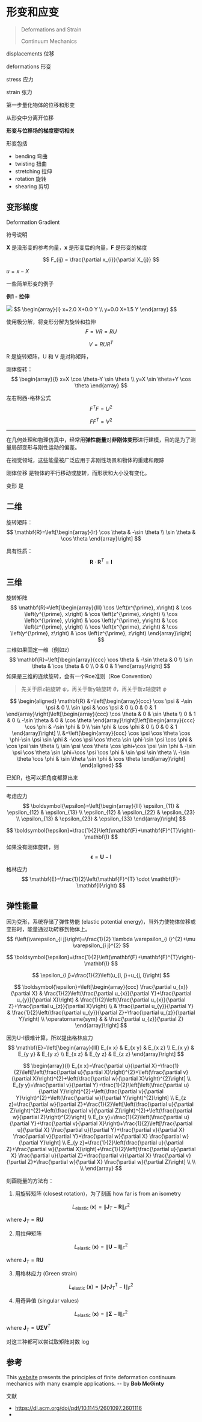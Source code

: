 # 形变和应变

> Deformations and Strain
>
> Continuum Mechanics



displacements 位移

deformations 形变

stress 应力

strain 张力



第一步量化物体的位移和形变

从形变中分离开位移

**形变与位移场的梯度密切相关**



形变包括

- bending 弯曲
- twisting 扭曲
- stretching 拉伸
- rotation 旋转
- shearing 剪切



## 变形梯度

Deformation Gradient

符号说明

$\mathbf{X}$ 是没形变的参考向量，$\mathbf{x}$ 是形变后的向量，$\mathbf{F}$ 是形变的梯度


$$
F_{ij} = \frac{\partial x_{i}}{\partial X_{j}}
$$

$u = x- X$

一些简单形变的例子



**例1 - 拉伸**

<img src="https://www.continuummechanics.org/images/defgradient/2and15stretch.svg"/>
$$
\begin{array}{l}
x=2.0 X+0.0 Y \\
y=0.0 X+1.5 Y
\end{array}
$$






使用极分解，将变形分解为旋转和拉伸
$$
F = V R = R U
$$

$$
V = R U R^T
$$

R 是旋转矩阵，U 和 V 是对称矩阵，





刚体旋转：
$$
\begin{array}{l}
x=X \cos \theta-Y \sin \theta \\
y=X \sin \theta+Y \cos \theta
\end{array}
$$




左右柯西-格林公式
$$
F^T F= U^2
$$

$$
F F^T = V^2
$$




---

在几何处理和物理仿真中，经常用**弹性能量**对**非刚体变形**进行建模，目的是为了测量局部变形与刚性运动的偏差。

在视觉领域，这些能量被广泛应用于非刚性场景和物体的重建和跟踪







刚体位移 是物体的平行移动或旋转，而形状和大小没有变化。

变形 是





## 二维

旋转矩阵：
$$
\mathbf{R}=\left[\begin{array}{lr}
\cos \theta & -\sin \theta \\
\sin \theta & \cos \theta
\end{array}\right]
$$


具有性质：
$$
\mathbf{R} \cdot \mathbf{R}^{T}=\mathbf{I}
$$






## 三维

旋转矩阵
$$
\mathbf{R}=\left[\begin{array}{lll}
\cos \left(x^{\prime}, x\right) & \cos \left(y^{\prime}, x\right) & \cos \left(z^{\prime}, x\right) \\
\cos \left(x^{\prime}, y\right) & \cos \left(y^{\prime}, y\right) & \cos \left(z^{\prime}, y\right) \\
\cos \left(x^{\prime}, z\right) & \cos \left(y^{\prime}, z\right) & \cos \left(z^{\prime}, z\right)
\end{array}\right]
$$
三维如果固定一维（例如z）
$$
\mathbf{R}=\left[\begin{array}{ccc}
\cos \theta & -\sin \theta & 0 \\
\sin \theta & \cos \theta & 0 \\
0 & 0 & 1
\end{array}\right]
$$
如果是三维的连续旋转，会有一个Roe准则（Roe Convention）

> 先关于原z轴旋转 $\psi$，再关于新y轴旋转 $\theta$，再关于新z轴旋转 $\phi$

$$
\begin{aligned}
\mathbf{R} 
&=\left[\begin{array}{ccc}
\cos \psi & -\sin \psi & 0 \\
\sin \psi & \cos \psi & 0 \\
0 & 0 & 1
\end{array}\right]\left[\begin{array}{ccc}
\cos \theta & 0 & \sin \theta \\
0 & 1 & 0 \\
-\sin \theta & 0 & \cos \theta
\end{array}\right]\left[\begin{array}{ccc}
\cos \phi & -\sin \phi & 0 \\
\sin \phi & \cos \phi & 0 \\
0 & 0 & 1
\end{array}\right] \\
&=\left[\begin{array}{ccc}
\cos \psi \cos \theta \cos \phi-\sin \psi \sin \phi & -\cos \psi \cos \theta \sin \phi-\sin \psi \cos \phi & \cos \psi \sin \theta \\
\sin \psi \cos \theta \cos \phi+\cos \psi \sin \phi & -\sin \psi \cos \theta \sin \phi+\cos \psi \cos \phi & \sin \psi \sin \theta \\
-\sin \theta \cos \phi & \sin \theta \sin \phi & \cos \theta
\end{array}\right]
\end{aligned}
$$

已知R，也可以把角度都算出来

---



考虑应力
$$
\boldsymbol{\epsilon}=\left[\begin{array}{lll}
\epsilon_{11} & \epsilon_{12} & \epsilon_{13} \\
\epsilon_{12} & \epsilon_{22} & \epsilon_{23} \\
\epsilon_{13} & \epsilon_{23} & \epsilon_{33}
\end{array}\right]
$$

$$
\boldsymbol{\epsilon}=\frac{1}{2}\left(\mathbf{F}+\mathbf{F}^{T}\right)-\mathbf{I}
$$
如果没有刚体旋转，则
$$
\boldsymbol{\epsilon}=\mathbf{U}-\mathbf{I}
$$


格林应力
$$
\mathbf{E}=\frac{1}{2}\left(\mathbf{F}^{T} \cdot \mathbf{F}-\mathbf{I}\right)
$$




## 弹性能量

因为变形，系统存储了弹性势能 (elastic potential energy)，当外力使物体位移或变形时，能量通过功转移到物体上。
$$
f\left(\varepsilon_{i j}\right)=\frac{1}{2} \lambda \varepsilon_{i i}^{2}+\mu \varepsilon_{i j}^{2}
$$

$$
\boldsymbol{\epsilon}=\frac{1}{2}\left(\mathbf{F}+\mathbf{F}^{T}\right)-\mathbf{I}
$$

$$
\epsilon_{i j}=\frac{1}{2}\left(u_{i, j}+u_{j, i}\right)
$$




$$
\boldsymbol{\epsilon}=\left[\begin{array}{ccc}
\frac{\partial u_{x}}{\partial X} & \frac{1}{2}\left(\frac{\partial u_{x}}{\partial Y}+\frac{\partial u_{y}}{\partial X}\right) & \frac{1}{2}\left(\frac{\partial u_{x}}{\partial Z}+\frac{\partial u_{z}}{\partial X}\right) \\
& \frac{\partial u_{y}}{\partial Y} & \frac{1}{2}\left(\frac{\partial u_{y}}{\partial Z}+\frac{\partial u_{z}}{\partial Y}\right) \\
\operatorname{sym} & & \frac{\partial u_{z}}{\partial Z}
\end{array}\right]
$$


因为U-I很难计算，所以提出格林应力
$$
\mathbf{E}=\left[\begin{array}{lll}
E_{x x} & E_{x y} & E_{x z} \\
E_{x y} & E_{y y} & E_{y z} \\
E_{x z} & E_{y z} & E_{z z}
\end{array}\right]
$$

$$
\begin{array}{l}
E_{x x}=\frac{\partial u}{\partial X}+\frac{1}{2}\left[\left(\frac{\partial u}{\partial X}\right)^{2}+\left(\frac{\partial v}{\partial X}\right)^{2}+\left(\frac{\partial w}{\partial X}\right)^{2}\right] \\
E_{y y}=\frac{\partial v}{\partial Y}+\frac{1}{2}\left[\left(\frac{\partial u}{\partial Y}\right)^{2}+\left(\frac{\partial v}{\partial Y}\right)^{2}+\left(\frac{\partial w}{\partial Y}\right)^{2}\right] \\
E_{z z}=\frac{\partial w}{\partial Z}+\frac{1}{2}\left[\left(\frac{\partial u}{\partial Z}\right)^{2}+\left(\frac{\partial v}{\partial Z}\right)^{2}+\left(\frac{\partial w}{\partial Z}\right)^{2}\right] \\
E_{x y}=\frac{1}{2}\left(\frac{\partial u}{\partial Y}+\frac{\partial v}{\partial X}\right)+\frac{1}{2}\left[\frac{\partial u}{\partial X} \frac{\partial u}{\partial Y}+\frac{\partial v}{\partial X} \frac{\partial v}{\partial Y}+\frac{\partial w}{\partial X} \frac{\partial w}{\partial Y}\right] \\
E_{y z}=\frac{1}{2}\left(\frac{\partial u}{\partial Z}+\frac{\partial w}{\partial X}\right)+\frac{1}{2}\left[\frac{\partial u}{\partial X} \frac{\partial u}{\partial Z}+\frac{\partial v}{\partial X} \frac{\partial v}{\partial Z}+\frac{\partial w}{\partial X} \frac{\partial w}{\partial Z}\right] \\
\\
\\
\end{array}
$$




刻画能量的方法有：



1. 用旋转矩阵 (closest rotation)，为了刻画 how far is from an isometry

$$
L_{\text {elastic }}(\mathbf{x}) = \left\|\mathbf{J}_{T}-\mathbf{R}\right\|_{F}^{2}
$$

where $\mathbf{J}_T=\mathbf{R} \mathbf{U}$

2. 用拉伸矩阵

$$
L_{\text {elastic }}(\mathbf{x})=\|\mathbf{U}-\mathbf{I}\|_{F}^{2}
$$

where $\mathbf{J}_T=\mathbf{R} \mathbf{U}$

3. 用格林应力 (Green strain)

$$
L_{\text {elastic }}(\mathbf{x}) = \left\|\mathbf{J}_{T} \mathbf{J}_{T}^{\mathsf{T}} -\mathbf{I}\right\|_{F}^{2}
$$

4. 用奇异值 (singular values)

$$
L_{\text {elastic }}(\mathbf{x})=\|\mathbf{\Sigma}-\mathbf{I}\|_{F}^{2}
$$

where $\mathbf{J}_{T}=\mathbf{U} \boldsymbol{\Sigma} \mathbf{V}^{T}$



对这三种都可以尝试取矩阵对数 $\log$







## 参考

This [website](https://www.continuummechanics.org/deformationstrainintro.html) presents the principles of finite deformation continuum mechanics with many example applications. -- by **Bob McGinty**



文献

- https://dl.acm.org/doi/pdf/10.1145/2601097.2601116
- 